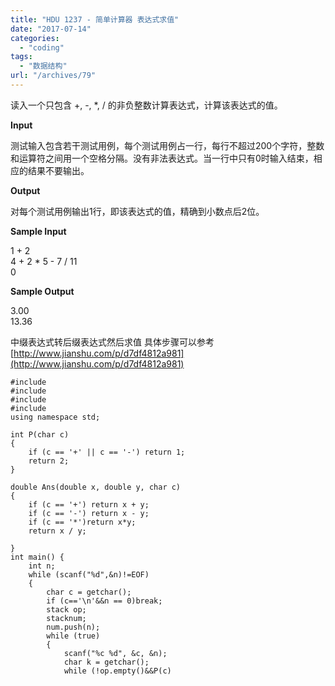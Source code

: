 ```yaml
---
title: "HDU 1237 - 简单计算器 表达式求值"
date: "2017-07-14"
categories: 
  - "coding"
tags: 
  - "数据结构"
url: "/archives/79"
---
```


读入一个只包含 +, -, \*, / 的非负整数计算表达式，计算该表达式的值。

**Input**

测试输入包含若干测试用例，每个测试用例占一行，每行不超过200个字符，整数和运算符之间用一个空格分隔。没有非法表达式。当一行中只有0时输入结束，相应的结果不要输出。

**Output**

对每个测试用例输出1行，即该表达式的值，精确到小数点后2位。

**Sample Input**

1 + 2  
4 + 2 \* 5 - 7 / 11  
0

**Sample Output**

3.00  
13.36

中缀表达式转后缀表达式然后求值 具体步骤可以参考[http://www.jianshu.com/p/d7df4812a981](http://www.jianshu.com/p/d7df4812a981)

```
#include 
#include 
#include 
#include
using namespace std;

int P(char c)
{
    if (c == '+' || c == '-') return 1;
    return 2;
}

double Ans(double x, double y, char c)
{
    if (c == '+') return x + y;
    if (c == '-') return x - y;
    if (c == '*')return x*y;
    return x / y;

}
int main() {
    int n;
    while (scanf("%d",&n)!=EOF)
    {
        char c = getchar();
        if (c=='\n'&&n == 0)break;
        stack op;
        stacknum;
        num.push(n);
        while (true)
        {
            scanf("%c %d", &c, &n);
            char k = getchar();
            while (!op.empty()&&P(c)
```
